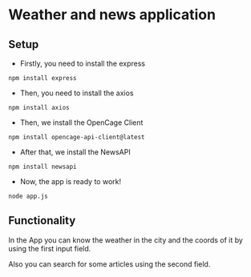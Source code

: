 # Weather and news application

## Setup

- Firstly, you need to install the express

```
npm install express
```

- Then, you need to install the axios

```
npm install axios
```

- Then, we install the OpenCage Client

```
npm install opencage-api-client@latest
```

- After that, we install the NewsAPI

```
npm install newsapi
```

- Now, the app is ready to work!

```
node app.js
```

## Functionality

In the App you can know the weather in the city and the coords of it by using the first input field.

Also you can search for some articles using the second field.